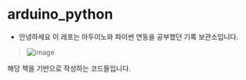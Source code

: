 # arduino_python

* 안녕하세요 이 레포는 아두이노와 파이썬 연동을 공부했던 기록 보관소입니다.
> ![image](https://github.com/morningB/arduino_python/assets/114423035/0cd08032-d555-4cb0-8c29-b0d5fc776fc0)

해당 책을 기반으로 작성하는 코드들입니다.


